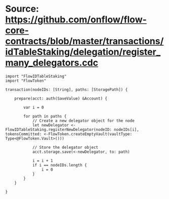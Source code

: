 # Source: https://github.com/onflow/flow-core-contracts/blob/master/transactions/idTableStaking/delegation/register_many_delegators.cdc

```
import "FlowIDTableStaking"
import "FlowToken"

transaction(nodeIDs: [String], paths: [StoragePath]) {

    prepare(acct: auth(SaveValue) &Account) {

        var i = 0

        for path in paths {
            // Create a new delegator object for the node
            let newDelegator <- FlowIDTableStaking.registerNewDelegator(nodeID: nodeIDs[i], tokensCommitted: <-FlowToken.createEmptyVault(vaultType: Type<@FlowToken.Vault>()))

            // Store the delegator object
            acct.storage.save(<-newDelegator, to: path)

            i = i + 1
            if i == nodeIDs.length {
                i = 0
            }
        }
    }

}
```